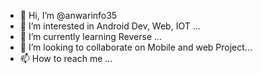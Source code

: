 - 👋 Hi, I’m @anwarinfo35
- 👀 I’m interested in Android Dev, Web, IOT ...
- 🌱 I’m currently learning Reverse ...
- 💞️ I’m looking to collaborate on Mobile and web Project...
- 📫 How to reach me ...

<!---
anwarinfo35/anwarinfo35 is a ✨ special ✨ repository because its `README.md` (this file) appears on your GitHub profile.
You can click the Preview link to take a look at your changes.
--->
